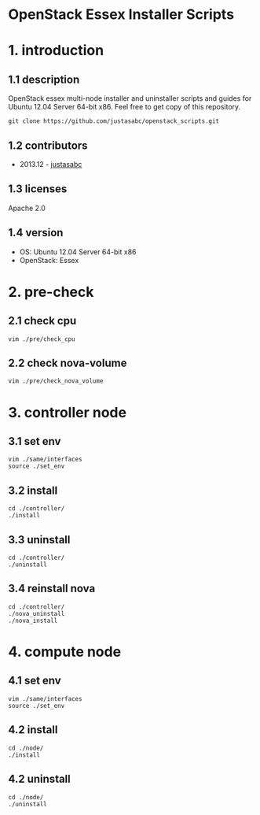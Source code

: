 OpenStack Essex Installer Scripts
=================

# 1. introduction

## 1.1 description
OpenStack essex multi-node installer and uninstaller scripts and guides for Ubuntu 12.04 Server 64-bit x86. Feel free to get copy of this repository.

`git clone https://github.com/justasabc/openstack_scripts.git`

## 1.2 contributors
* 2013.12 - [justasabc](http://github.com/justasabc)

## 1.3 licenses
Apache 2.0

## 1.4 version
* OS: Ubuntu 12.04 Server 64-bit x86
* OpenStack: Essex

# 2. pre-check

## 2.1 check cpu

	vim ./pre/check_cpu

## 2.2 check nova-volume

	vim ./pre/check_nova_volume

# 3. controller node
## 3.1 set env 

	vim ./same/interfaces
	source ./set_env

## 3.2 install 

	cd ./controller/
	./install

## 3.3 uninstall

	cd ./controller/
	./uninstall

## 3.4 reinstall nova

	cd ./controller/
	./nova_uninstall
	./nova_install

# 4. compute node
## 4.1 set env 

	vim ./same/interfaces
	source ./set_env

## 4.2 install 

	cd ./node/
	./install

## 4.2 uninstall

	cd ./node/
	./uninstall
